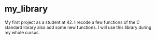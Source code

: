 # my_library
My first project as a student at 42. I recode a few functions of the C standard library also add some new functions. I will use this library during my whole cursus.
